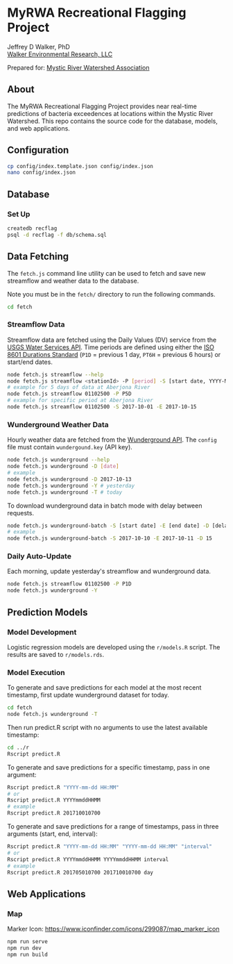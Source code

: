 MyRWA Recreational Flagging Project
===================================

Jeffrey D Walker, PhD  
[Walker Environmental Research, LLC](https//walkerenvres.com)

Prepared for: [Mystic River Watershed Association](https://mysticriver.org)

## About

The MyRWA Recreational Flagging Project provides near real-time predictions of bacteria exceedences at locations within the Mystic River Watershed. This repo contains the source code for the database, models, and web applications.

## Configuration

```bash
cp config/index.template.json config/index.json
nano config/index.json
```

## Database

### Set Up

```bash
createdb recflag
psql -d recflag -f db/schema.sql
```

## Data Fetching

The `fetch.js` command line utility can be used to fetch and save new streamflow and weather data to the database.

Note you must be in the `fetch/` directory to run the following commands.

```bash
cd fetch
```

### Streamflow Data

Streamflow data are fetched using the Daily Values (DV) service from the [USGS Water Services API](https://waterservices.usgs.gov). Time periods are defined using either the [ISO 8601 Durations Standard](https://en.wikipedia.org/wiki/ISO_8601#Durations) (`P1D` = previous 1 day, `PT6H` = previous 6 hours) or start/end dates.

```bash
node fetch.js streamflow --help
node fetch.js streamflow <stationId> -P [period] -S [start date, YYYY-MM-DD] -E [end date, YYYY-MM-DD]
# example for 5 days of data at Aberjona River
node fetch.js streamflow 01102500 -P P5D
# example for specific period at Aberjona River
node fetch.js streamflow 01102500 -S 2017-10-01 -E 2017-10-15
```

### Wunderground Weather Data

Hourly weather data are fetched from the [Wunderground API](https://www.wunderground.com/weather/api/). The `config` file must contain `wundergound.key` (API key).

```bash
node fetch.js wunderground --help
node fetch.js wunderground -D [date]
# example
node fetch.js wunderground -D 2017-10-13
node fetch.js wunderground -Y # yesterday
node fetch.js wunderground -T # today
```

To download wunderground data in batch mode with delay between requests.

```bash
node fetch.js wunderground-batch -S [start date] -E [end date] -D [delay in seconds]
# example
node fetch.js wunderground-batch -S 2017-10-10 -E 2017-10-11 -D 15
```

### Daily Auto-Update

Each morning, update yesterday's streamflow and wunderground data.

```bash
node fetch.js streamflow 01102500 -P P1D
node fetch.js wunderground -Y
```

## Prediction Models

### Model Development

Logistic regression models are developed using the `r/models.R` script. The results are saved to `r/models.rds`.

### Model Execution

To generate and save predictions for each model at the most recent timestamp, first update wunderground dataset for today.

```bash
cd fetch
node fetch.js wunderground -T
```

Then run predict.R script with no arguments to use the latest available timestamp:

```bash
cd ../r
Rscript predict.R
```

To generate and save predictions for a specific timestamp, pass in one argument:

```bash
Rscript predict.R "YYYY-mm-dd HH:MM"
# or
Rscript predict.R YYYYmmddHHMM
# example
Rscript predict.R 201710010700
```

To generate and save predictions for a range of timestamps, pass in three arguments (start, end, interval):

```bash
Rscript predict.R "YYYY-mm-dd HH:MM" "YYYY-mm-dd HH:MM" "interval"
# or
Rscript predict.R YYYYmmddHHMM YYYYmmddHHMM interval
# example
Rscript predict.R 201705010700 201710010700 day
```

## Web Applications

### Map

Marker Icon: https://www.iconfinder.com/icons/299087/map_marker_icon

```bash
npm run serve
npm run dev
npm run build
```
